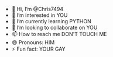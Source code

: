 - 👋 Hi, I’m @Chris7494
- 👀 I’m interested in YOU
- 🌱 I’m currently learning PYTHON
- 💞️ I’m looking to collaborate on YOU
- 📫 How to reach me DON'T TOUCH ME
- 😄 Pronouns: HIM
- ⚡ Fun fact: YOUR GAY

<!---
Chris7494/Chris7494 is a ✨ special ✨ repository because its `README.md` (this file) appears on your GitHub profile.
You can click the Preview link to take a look at your changes.
--->
